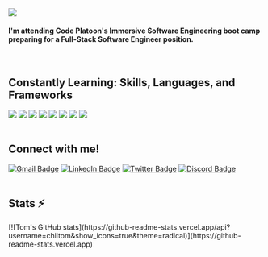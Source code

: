<img align ="center" src="https://github.com/chiltom/chiltom/assets/70041142/c1dff7e3-42e3-47a8-814c-3d8cec52ceec">
<br/>
<h4>I'm attending Code Platoon's Immersive Software Engineering boot camp preparing for a Full-Stack Software Engineer position.</h4>

<br/>

<h2 align="left">Constantly Learning: Skills, Languages, and Frameworks</h2>
  <div id="languagebadges" align="left">
    <a title="Git" href="https://git-scm.com/doc" target="blank"><img src="https://skillicons.dev/icons?i=git"/></a>
    <a title="GitHub" href="https://docs.github.com/en" target="blank"><img src="https://skillicons.dev/icons?i=github"/></a>
    <a title="PostgreSQL" href="https://www.postgresql.org/docs/" target="blank"><img src="https://skillicons.dev/icons?i=postgres"/></a>
    <a title="Java" href="https://docs.oracle.com/en/java/" target="blank"><img src="https://skillicons.dev/icons?i=java"/></a>
    <a title="Python" href="https://docs.python.org/3/" target="blank"><img src="https://skillicons.dev/icons?i=python"/></a>
    <a title="JavaScript" href="https://developer.mozilla.org/en-US/docs/Web/JavaScript" target="blank"><img src="https://skillicons.dev/icons?i=js"/></a>
    <a title="HTML" href="https://developer.mozilla.org/en-US/docs/Web/HTML" target="blank"><img src="https://skillicons.dev/icons?i=html"/></a>
    <a title="CSS" href="https://developer.mozilla.org/en-US/docs/Web/CSS" target="blank"><img src="https://skillicons.dev/icons?i=css"/></a>
</div>

<br/>

<h2 align="left">Connect with me!</h2>
<div id="connectbadges" align="left">
  <a href="mailto:thomas.childress02@gmail.com"><img src="https://img.shields.io/badge/Gmail-333333?style=for-the-badge&logo=gmail&logoColor=red" alt="Gmail Badge" target="_blank"/></a>
  <a href="https://www.linkedin.com/in/thomas-childress-9a3118228"><img src="https://img.shields.io/badge/LinkedIn-blue?style=for-the-badge&logo=linkedin&logoColor=white" alt="LinkedIn Badge" target="_blank"/></a>
  <a href="https://twitter.com/chil_tom2"><img src="https://img.shields.io/badge/X-000000?style=for-the-badge&logo=x&logoColor=white" alt="Twitter Badge" target="_blank"/></a>
  <a href="https://discordapp.com/users/chil.tom/"><img src="https://img.shields.io/badge/Discord-5865F2?style=for-the-badge&logo=discord&logoColor=white" alt="Discord Badge" target="_blank"/></a>
</div>

<br/>

<h2 align="left">Stats ⚡</h2>
<div id="statscontainer" align="left">
  [![Tom's GitHub stats](https://github-readme-stats.vercel.app/api?username=chiltom&show_icons=true&theme=radical)](https://github-readme-stats.vercel.app)
</div>

<br/>
